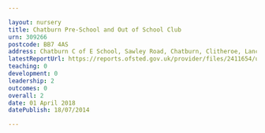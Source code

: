 ```yaml
---

layout: nursery
title: Chatburn Pre-School and Out of School Club
urn: 309266
postcode: BB7 4AS
address: Chatburn C of E School, Sawley Road, Chatburn, Clitheroe, Lancashire, BB7 4AS
latestReportUrl: https://reports.ofsted.gov.uk/provider/files/2411654/urn/309266.pdf
teaching: 0
development: 0
leadership: 2
outcomes: 0
overall: 2
date: 01 April 2018 
datePublish: 18/07/2014

---
```

